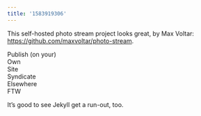```yaml
---
title: '1583919306'
---
```

This self-hosted photo stream project looks great, by Max Voltar: <https://github.com/maxvoltar/photo-stream>.

Publish (on your)  
Own  
Site  
Syndicate  
Elsewhere  
FTW  

It’s good to see Jekyll get a run-out, too. 
